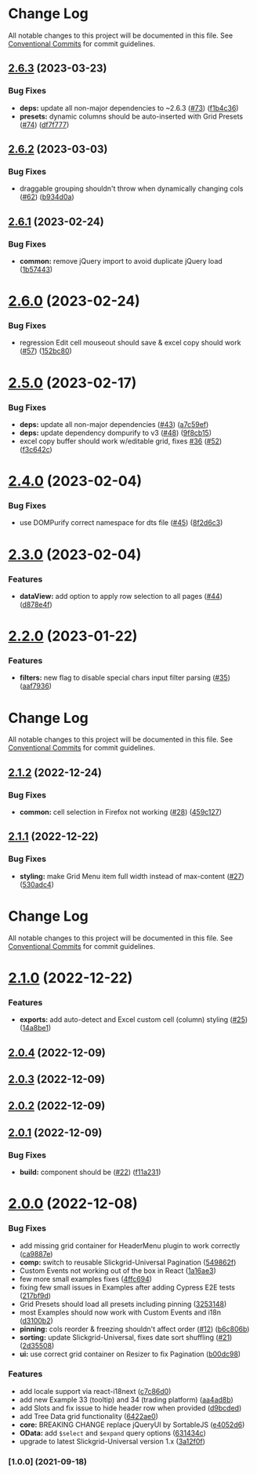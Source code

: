 # Change Log 

All notable changes to this project will be documented in this file. See [Conventional Commits](https://conventionalcommits.org) for commit guidelines.

## [2.6.3](https://github.com/ghiscoding/slickgrid-react/compare/v2.6.2...v2.6.3) (2023-03-23)


### Bug Fixes

* **deps:** update all non-major dependencies to ~2.6.3 ([#73](https://github.com/ghiscoding/slickgrid-react/issues/73)) ([f1b4c36](https://github.com/ghiscoding/slickgrid-react/commit/f1b4c36253baceef3740a20c2dcd817d1671c952))
* **presets:** dynamic columns should be auto-inserted with Grid Presets ([#74](https://github.com/ghiscoding/slickgrid-react/issues/74)) ([df7f777](https://github.com/ghiscoding/slickgrid-react/commit/df7f7770c533a0cf3119a094efbd5c26432e5e3d))

## [2.6.2](https://github.com/ghiscoding/slickgrid-react/compare/v2.6.1...v2.6.2) (2023-03-03)


### Bug Fixes

* draggable grouping shouldn't throw when dynamically changing cols ([#62](https://github.com/ghiscoding/slickgrid-react/issues/62)) ([b934d0a](https://github.com/ghiscoding/slickgrid-react/commit/b934d0a30c1331389f91550ec15bca3bbf8633a6))

## [2.6.1](https://github.com/ghiscoding/slickgrid-react/compare/v2.6.0...v2.6.1) (2023-02-24)


### Bug Fixes

* **common:** remove jQuery import to avoid duplicate jQuery load ([1b57443](https://github.com/ghiscoding/slickgrid-react/commit/1b574439670f92c63258b9c0b8150650ebde8046))

# [2.6.0](https://github.com/ghiscoding/slickgrid-react/compare/v2.5.0...v2.6.0) (2023-02-24)


### Bug Fixes

* regression Edit cell mouseout should save & excel copy should work ([#57](https://github.com/ghiscoding/slickgrid-react/issues/57)) ([152bc80](https://github.com/ghiscoding/slickgrid-react/commit/152bc8073f676544c0dbd133b51b4196b55b3665))

# [2.5.0](https://github.com/ghiscoding/slickgrid-react/compare/v2.4.0...v2.5.0) (2023-02-17)


### Bug Fixes

* **deps:** update all non-major dependencies ([#43](https://github.com/ghiscoding/slickgrid-react/issues/43)) ([a7c59ef](https://github.com/ghiscoding/slickgrid-react/commit/a7c59efa2b7a83c2b1e72be0686bf3058cac3daa))
* **deps:** update dependency dompurify to v3 ([#48](https://github.com/ghiscoding/slickgrid-react/issues/48)) ([9f8cb15](https://github.com/ghiscoding/slickgrid-react/commit/9f8cb15111d1db9ebd43fe6fc67ad440843e5160))
* excel copy buffer should work w/editable grid, fixes [#36](https://github.com/ghiscoding/slickgrid-react/issues/36) ([#52](https://github.com/ghiscoding/slickgrid-react/issues/52)) ([f3c642c](https://github.com/ghiscoding/slickgrid-react/commit/f3c642cfd7f87756e064a1927acefb87b17196fd))

# [2.4.0](https://github.com/ghiscoding/slickgrid-react/compare/v2.3.0...v2.4.0) (2023-02-04)


### Bug Fixes

* use DOMPurify correct namespace for dts file ([#45](https://github.com/ghiscoding/slickgrid-react/issues/45)) ([8f2d6c3](https://github.com/ghiscoding/slickgrid-react/commit/8f2d6c3e4374026985eb22062e3e5b86af78efc8))

# [2.3.0](https://github.com/ghiscoding/slickgrid-react/compare/v2.2.0...v2.3.0) (2023-02-04)


### Features

* **dataView:** add option to apply row selection to all pages ([#44](https://github.com/ghiscoding/slickgrid-react/issues/44)) ([d878e4f](https://github.com/ghiscoding/slickgrid-react/commit/d878e4f3401a1f095cbaa6ad24d17a0c33312fce))

# [2.2.0](https://github.com/ghiscoding/slickgrid-react/compare/v2.1.2...v2.2.0) (2023-01-22)


### Features

* **filters:** new flag to disable special chars input filter parsing ([#35](https://github.com/ghiscoding/slickgrid-react/issues/35)) ([aaf7936](https://github.com/ghiscoding/slickgrid-react/commit/aaf7936339bea00395de6300234e469bd989f969))

# Change Log 

All notable changes to this project will be documented in this file. See [Conventional Commits](https://conventionalcommits.org) for commit guidelines.

## [2.1.2](https://github.com/ghiscoding/slickgrid-react/compare/v2.1.1...v2.1.2) (2022-12-24)


### Bug Fixes

* **common:** cell selection in Firefox not working ([#28](https://github.com/ghiscoding/slickgrid-react/issues/28)) ([459c127](https://github.com/ghiscoding/slickgrid-react/commit/459c1272a45449003a628fdc5b406a3e3c211219))

## [2.1.1](https://github.com/ghiscoding/slickgrid-react/compare/v2.1.0...v2.1.1) (2022-12-22)


### Bug Fixes

* **styling:** make Grid Menu item full width instead of max-content ([#27](https://github.com/ghiscoding/slickgrid-react/issues/27)) ([530adc4](https://github.com/ghiscoding/slickgrid-react/commit/530adc4a792a897fc49adfab223dec18d120d151))

# Change Log 

All notable changes to this project will be documented in this file. See [Conventional Commits](https://conventionalcommits.org) for commit guidelines.

# [2.1.0](https://github.com/ghiscoding/slickgrid-react/compare/2.0.4...v2.1.0) (2022-12-22)


### Features

* **exports:** add auto-detect and Excel custom cell (column) styling ([#25](https://github.com/ghiscoding/slickgrid-react/issues/25)) ([14a8be1](https://github.com/ghiscoding/slickgrid-react/commit/14a8be14cc2075123c74c8a3cdc12f85aa4c1c77))



## [2.0.4](https://github.com/ghiscoding/slickgrid-react/compare/2.0.3...2.0.4) (2022-12-09)



## [2.0.3](https://github.com/ghiscoding/slickgrid-react/compare/2.0.2...2.0.3) (2022-12-09)



## [2.0.2](https://github.com/ghiscoding/slickgrid-react/compare/2.0.1...2.0.2) (2022-12-09)



## [2.0.1](https://github.com/ghiscoding/slickgrid-react/compare/2.0.0...2.0.1) (2022-12-09)


### Bug Fixes

* **build:** component should be <SlickgridReact/> ([#22](https://github.com/ghiscoding/slickgrid-react/issues/22)) ([f11a231](https://github.com/ghiscoding/slickgrid-react/commit/f11a23107f2ac408afc826c642778870f0bae932))



# [2.0.0](https://github.com/ghiscoding/slickgrid-react/compare/549862ffff59bac1ad2ad86aae0bfad23ed686b3...2.0.0) (2022-12-08)


### Bug Fixes

* add missing grid container for HeaderMenu plugin to work correctly ([ca9887e](https://github.com/ghiscoding/slickgrid-react/commit/ca9887e119e6d3d61acace26197e6e299d536c84))
* **comp:** switch to reusable Slickgrid-Universal Pagination ([549862f](https://github.com/ghiscoding/slickgrid-react/commit/549862ffff59bac1ad2ad86aae0bfad23ed686b3))
* Custom Events not working out of the box in React ([1a16ae3](https://github.com/ghiscoding/slickgrid-react/commit/1a16ae3491f4efa533a4b43c4aa8b7c137ca45a4))
* few more small examples fixes ([4ffc694](https://github.com/ghiscoding/slickgrid-react/commit/4ffc69457633e99aef71c7879087e4e2919af22e))
* fixing few small issues in Examples after adding Cypress E2E tests ([217bf9d](https://github.com/ghiscoding/slickgrid-react/commit/217bf9d7e72ae40f1a02974e681f26494ae51807))
* Grid Presets should load all presets including pinning ([3253148](https://github.com/ghiscoding/slickgrid-react/commit/32531486c617d16a8e8a01807438f3499c9d8c53))
* most Examples should now work with Custom Events and i18n ([d3100b2](https://github.com/ghiscoding/slickgrid-react/commit/d3100b21629369d12bc3446f674242be34496969))
* **pinning:** cols reorder & freezing shouldn't affect order ([#12](https://github.com/ghiscoding/slickgrid-react/issues/12)) ([b6c806b](https://github.com/ghiscoding/slickgrid-react/commit/b6c806b3a24327ad4c54b1e37f4cd7a31b5acc6a))
* **sorting:** update Slickgrid-Universal, fixes date sort shuffling ([#21](https://github.com/ghiscoding/slickgrid-react/issues/21)) ([2d35508](https://github.com/ghiscoding/slickgrid-react/commit/2d35508d58de82cbdfdefc25b1df67dbcb7bcfcf))
* **ui:** use correct grid container on Resizer to fix Pagination ([b00dc98](https://github.com/ghiscoding/slickgrid-react/commit/b00dc98153934922e77b9a113f36eb191ed5ab89))


### Features

* add locale support via react-i18next ([c7c86d0](https://github.com/ghiscoding/slickgrid-react/commit/c7c86d00ac7212aa40c25f6d9b998cbbf71e1c75))
* add new Example 33 (tooltip) and 34 (trading platform) ([aa4ad8b](https://github.com/ghiscoding/slickgrid-react/commit/aa4ad8bc8975a8c2e76b8bb2ef11a46e6c8f3149))
* add Slots and fix issue to hide header row when provided ([d9bcded](https://github.com/ghiscoding/slickgrid-react/commit/d9bcdedd993d4ccbbca8e1a1759372c89878e3c1))
* add Tree Data grid functionality ([6422ae0](https://github.com/ghiscoding/slickgrid-react/commit/6422ae0eca678c878ff4311187f78d3879f8b38c))
* **core:** BREAKING CHANGE replace jQueryUI by SortableJS ([e4052d6](https://github.com/ghiscoding/slickgrid-react/commit/e4052d62bba7f150b68c2e299fe074dd75729246))
* **OData:** add `$select` and `$expand` query options ([631434c](https://github.com/ghiscoding/slickgrid-react/commit/631434ccb8051ac7fcd896732b1e6ece3e8f23ef))
* upgrade to latest Slickgrid-Universal version 1.x ([3a12f0f](https://github.com/ghiscoding/slickgrid-react/commit/3a12f0f516dbeae84daec875914f31d2d223f8d0))

### [1.0.0] (2021-09-18)
